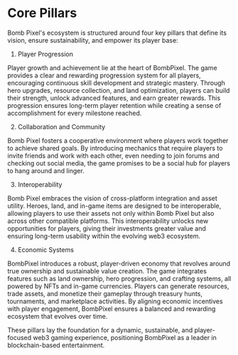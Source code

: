 # Core Pillars

Bomb Pixel's ecosystem is structured around four key pillars that define its vision, ensure sustainability, and empower its player base:

1. Player Progression

Player growth and achievement lie at the heart of BombPixel. The game provides a clear and rewarding progression system for all players, encouraging continuous skill development and strategic mastery. Through hero upgrades, resource collection, and land optimization, players can build their strength, unlock advanced features, and earn greater rewards. This progression ensures long-term player retention while creating a sense of accomplishment for every milestone reached.

2. Collaboration and Community

Bomb Pixel fosters a cooperative environment where players work together to achieve shared goals. By introducing mechanics that require players to invite friends and work with each other, even needing to join forums and checking out social media, the game promises to be a social hub for players to hang around and linger.

3. Interoperability

Bomb Pixel embraces the vision of cross-platform integration and asset utility. Heroes, land, and in-game items are designed to be interoperable, allowing players to use their assets not only within Bomb Pixel but also across other compatible platforms. This interoperability unlocks new opportunities for players, giving their investments greater value and ensuring long-term usability within the evolving web3 ecosystem.

4. Economic Systems

BombPixel introduces a robust, player-driven economy that revolves around true ownership and sustainable value creation. The game integrates features such as land ownership, hero progression, and crafting systems, all powered by NFTs and in-game currencies. Players can generate resources, trade assets, and monetize their gameplay through treasury hunts, tournaments, and marketplace activities. By aligning economic incentives with player engagement, BombPixel ensures a balanced and rewarding ecosystem that evolves over time.

These pillars lay the foundation for a dynamic, sustainable, and player-focused web3 gaming experience, positioning BombPixel as a leader in blockchain-based entertainment.
